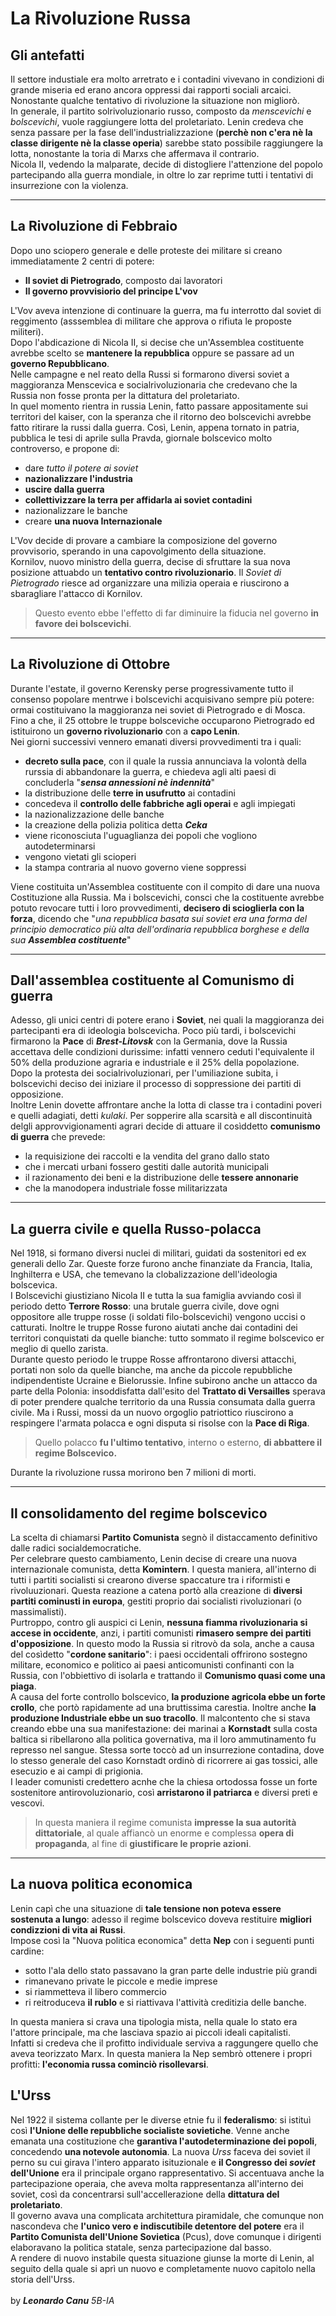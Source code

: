# La Rivoluzione Russa
## Gli antefatti
Il settore industiale era molto arretrato e i contadini vivevano in condizioni di grande miseria ed erano ancora oppressi dai rapporti sociali arcaici. Nonostante qualche tentativo di rivoluzione la situazione non migliorò.<br>
In generale, il partito solrivoluzionario russo, composto da *menscevichi* e *bolscevichi*, vuole raggiungere lotta del proletariato. Lenin credeva che senza passare per la fase dell'industrializzazione (**perchè non c'era nè  la classe dirigente nè la classe operia**) sarebbe stato possibile raggiungere la lotta, nonostante la toria di Marxs che affermava il contrario.<br>
Nicola II, vedendo la malparate, decide di distogliere l'attenzione del popolo partecipando alla guerra mondiale, in oltre lo zar reprime tutti i tentativi di insurrezione con la violenza.

---

## La Rivoluzione di Febbraio
Dopo uno sciopero generale e delle proteste dei militare si creano immediatamente 2 centri di potere:
- **Il soviet di Pietrogrado**, composto dai lavoratori
- **Il governo provvisiorio del principe L'vov**

L'Vov aveva intenzione di continuare la guerra, ma fu interrotto dal soviet di reggimento (asssemblea di militare che approva o rifiuta le proposte militeri).<br>
Dopo l'abdicazione di Nicola II, si decise che un'Assemblea costituente avrebbe scelto se **mantenere la repubblica** oppure se passare ad un **governo Repubblicano**.<br>
Nelle campagne e nel reato della Russi si formarono diversi soviet a maggioranza Menscevica e socialrivoluzionaria che credevano che la Russia non fosse pronta per la dittatura del proletariato.<br>
In quel momento rientra in russia Lenin, fatto passare appositamente sui territori del kaiser, con la speranza che il ritorno deo bolscevichi avrebbe fatto ritirare la russi dalla guerra. Così, Lenin, appena tornato in patria, pubblica le tesi di aprile sulla Pravda, giornale bolscevico molto controverso, e propone di: 
- dare *tutto il potere ai soviet* 
- **nazionalizzare l'industria**
- **uscire dalla guerra** 
- **collettivizzare la terra per affidarla ai soviet contadini**
- nazionalizzare le banche
- creare **una nuova Internazionale**

L'Vov decide di provare a cambiare la composizione del governo provvisorio, sperando in una capovolgimento della situazione.<br>
Kornilov, nuovo ministro della guerra, decise di sfruttare la sua nova posizione attuabdo un **tentativo contro rivoluzionario**.
Il *Soviet di Pietrogrado* riesce ad organizzare una milizia operaia e riuscirono a sbaragliare l'attacco di Kornilov.<br>
> Questo evento ebbe l'effetto di far diminuire la fiducia nel governo **in favore dei bolscevichi**.

---

## La Rivoluzione di Ottobre
Durante l'estate, il governo Kerensky perse progressivamente tutto il consenso popolare mentrwe i bolscevichi acquisivano sempre più potere: ormai costituivano la maggioranza nei soviet di Pietrogrado e di Mosca.<br>
Fino a che, il 25 ottobre le truppe bolsceviche occuparono Pietrogrado ed istituirono un **governo rivoluzionario** con a **capo Lenin**. <br>
Nei giorni successivi vennero emanati diversi provvedimenti tra i quali:
- **decreto sulla pace**, con il quale la russia annunciava la volontà della rurssia di abbandonare la guerra, e chiedeva agli alti paesi di concluderla "***sensa annessioni nè indennità***"
- la distribuzione delle **terre in usufrutto** ai contadini 
- concedeva il **controllo delle fabbriche agli operai** e agli impiegati
- la nazionalizzazione delle banche
- la creazione della polizia politica detta ***Ceka***
- viene riconosciuta l'uguaglianza dei popoli che vogliono autodeterminarsi
- vengono vietati gli scioperi
- la stampa contraria al nuovo governo viene soppressi

Viene costituita un'Assemblea costituente con il compito di dare una nuova Costituzione alla Russia. Ma i bolscevichi, consci che la costituente avrebbe potuto revocare tutti i loro provvedimenti, **decisero di scioglierla con la forza**, dicendo che "*una repubblica basata sui soviet era una forma del principio democratico più alta dell'ordinaria repubblica borghese e della sua **Assemblea costituente***"<br>

---

## Dall'assemblea costituente al Comunismo di guerra
Adesso, gli unici centri di potere erano i **Soviet**, nei quali la maggioranza dei partecipanti era di ideologia bolscevicha.
Poco più tardi,  i bolscevichi firmarono la **Pace** di ***Brest-Litovsk*** con la Germania, dove la Russia accettava delle condizioni durissime: infatti vennero ceduti l'equivalente il 50% della produzione agraria e industriale e il 25% della popolazione.<br>
Dopo la protesta dei socialrivoluzionari, per l'umiliazione subita, i bolscevichi deciso dei iniziare il processo di soppressione dei partiti di opposizione.<br>
Inoltre Lenin dovette affrontare anche la lotta di classe tra i contadini poveri e quelli adagiati, detti *kulaki*. Per sopperire alla scarsità e all discontinuità delgli approvvigionamenti agrari decide di attuare il cosìddetto **comunismo di guerra** che prevede:
- la requisizione dei raccolti e la vendita del grano dallo stato
- che i mercati urbani fossero gestiti dalle autorità municipali
- il razionamento dei beni e la distribuzione delle **tessere annonarie**
- che la manodopera industriale fosse militarizzata 

---

## La guerra civile e quella Russo-polacca
Nel 1918, si formano diversi nuclei di militari, guidati da sostenitori ed ex generali dello Zar. Queste forze furono anche finanziate da Francia, Italia, Inghilterra e USA, che temevano la clobalizzazione dell'ideologia bolscevica.<br>
I Bolscevichi giustiziano Nicola II e tutta la sua famiglia avviando così il periodo detto **Terrore Rosso**: una brutale guerra civile, dove ogni oppositore alle truppe rosse (i soldati filo-bolscevichi) vengono uccisi o catturati. Inoltre le truppe Rosse furono aiutati anche dai contadini dei territori conquistati da quelle bianche: tutto sommato il regime bolscevico er meglio di quello zarista. <br>
Durante questo periodo le truppe Rosse affrontarono diversi attacchi, portati non solo da quelle bianche, ma anche da piccole repubbliche indipendentiste Ucraine e Bielorussie. Infine subirono anche un attacco da parte della Polonia: insoddisfatta dall'esito del **Trattato di Versailles** sperava di poter prendere qualche territorio da una Russia consumata dalla guerra civile. Ma i Russi, mossi da un nuovo orgoglio patriottico riuscirono a respingere l'armata polacca e ogni disputa si risolse con la **Pace di Riga**.  

> Quello polacco **fu l'ultimo tentativo**, interno o esterno, **di abbattere il regime Bolscevico.** 

Durante la rivoluzione russa morirono ben 7 milioni di morti. 

---

## Il consolidamento del regime bolscevico
La scelta di chiamarsi **Partito Comunista** segnò il distaccamento definitivo dalle radici socialdemocratiche. <br>
Per celebrare questo cambiamento, Lenin decise di creare una nuova internazionale comunista, detta **Komintern**.
I questa maniera, all'interno di tutti i partiti socialisti si crearono diverse spaccature tra i riformisti e rivoluuzionari. Questa reazione a catena portò alla creazione di **diversi partiti cominusti in europa**, gestiti proprio dai socialisti rivoluzionari (o massimalisti). <br>
Purtroppo, contro gli auspici ci Lenin, **nessuna fiamma rivoluzionaria si accese in occidente**, anzi, i partiti comunisti **rimasero sempre dei partiti d'opposizione**. In questo modo la Russia si ritrovò da sola, anche a causa del cosìdetto "**cordone sanitario**": i paesi occidentali offrirono sostegno militare, economico e politico ai paesi anticomunisti confinanti con la Russia, con l'obbiettivo di isolarla e trattando il **Comunismo quasi come una piaga**. <br>
A causa del forte controllo bolscevico, **la produzione agricola ebbe un forte crollo**, che portò rapidamente ad una bruttissima carestia. Inoltre anche **la produzione Industriale ebbe un suo tracollo**. Il malcontento che si stava creando ebbe una sua manifestazione: dei marinai a **Kornstadt** sulla costa baltica si ribellarono alla politica governativa, ma il loro ammutinamento fu represso nel sangue. Stessa sorte toccò ad un insurrezione contadina, dove lo stesso generale del caso Kornstadt ordinò di ricorrere ai gas tossici, alle esecuzio e ai campi di prigionia.<br>
I leader comunisti credettero acnhe che la chiesa ortodossa fosse un forte sostenitore antirovoluzionario, così **arristarono il patriarca** e diversi preti e vescovi.

> In questa maniera il regime comunista **impresse la sua autorità dittatoriale**, al quale affiancò un enorme e complessa **opera di propaganda**, al fine di **giustificare le proprie azioni**.

---

## La nuova politica economica

Lenin capì che una situazione di **tale tensione non poteva essere sostenuta a lungo**: adesso il regime bolscevico doveva restituire **migliori condizzioni di vita ai Russi**.<br>
Impose così la "Nuova politica economica" detta **Nep** con i seguenti punti cardine:
- sotto l'ala dello stato passavano la gran parte delle industrie più grandi
- rimanevano private le piccole e medie imprese
- si riammetteva il libero commercio
- ri reitroduceva **il rublo** e si riattivava l'attività creditizia delle banche.

In questa maniera si crava una tipologia mista, nella quale lo stato era l'attore principale, ma che lasciava spazio ai piccoli ideali capitalisti.<br>
Infatti si credeva che il profitto individuale serviva a raggungere quello che aveva teorizzato Marx.
In questa maniera la Nep sembrò ottenere i propri profitti: **l'economia russa cominciò risollevarsi**.

## L'Urss
Nel 1922 il sistema collante per le diverse etnie fu il **federalismo**: si istituì così **l'Unione delle repubbliche socialiste sovietiche**.
Venne anche emanata una costituzione che **garantiva l'autodeterminazione dei popoli**, concedendo **una notevole autonomia**. La nuova *Urss* faceva dei soviet il perno su cui girava l'intero apparato isituzionale e **il Congresso dei *soviet* dell'Unione**  era il principale organo rappresentativo. Si accentuava anche la partecipazione operaia, che aveva molta rappresentanza all'interno dei soviet, così da concentrarsi sull'accellerazione della **dittatura del proletariato**.<br>
Il governo avava una complicata architettura piramidale, che comunque non nascondeva che **l'unico vero e indiscutibile detentore del potere** era il **Partito Comunista dell'Unione Sovietica** (Pcus), dove comunque i dirigenti elaboravano la politica statale, senza partecipazione dal basso.<br> A rendere di nuovo instabile questa situazione giunse la morte di Lenin, al seguito della quale si aprì un nuovo e completamente nuovo capitolo nella storia dell'Urss.
<br><br>
by ***Leonardo Canu*** *5B-IA*